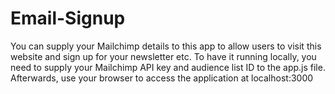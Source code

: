 # Email-Signup

You can supply your Mailchimp details to this app to allow users to visit this website and sign up for your newsletter etc. To have it running locally, you need to supply your Mailchimp API key and audience list ID to the app.js file. Afterwards, use your browser to access the application at localhost:3000
